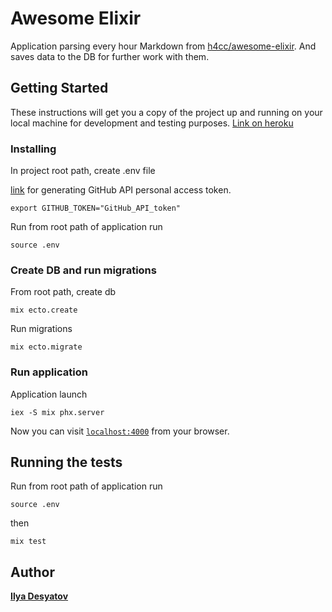 # Awesome Elixir

Application parsing every hour Markdown from [h4cc/awesome-elixir](https://github.com/h4cc/awesome-elixir). And saves data to the DB for further work with them.

## Getting Started

These instructions will get you a copy of the project up and running on your local machine for development and testing purposes.
[Link on heroku](https://my-awesome-elixir.herokuapp.com)

### Installing

In project root path, create .env file

[link](https://github.com/settings/tokens/new) for generating GitHub API personal access token.

```
export GITHUB_TOKEN="GitHub_API_token"
```

Run from root path of application run

```
source .env
```

### Create DB and run migrations

From root path, create db

```
mix ecto.create 
```

Run migrations

```
mix ecto.migrate
```

### Run application

Application launch

```
iex -S mix phx.server
```
Now you can visit [`localhost:4000`](http://localhost:4000) from your browser.

## Running the tests
Run from root path of application run

```
source .env
```

then

```
mix test
```

## Author

[**Ilya Desyatov**](https://github.com/ilyadesyatov)
